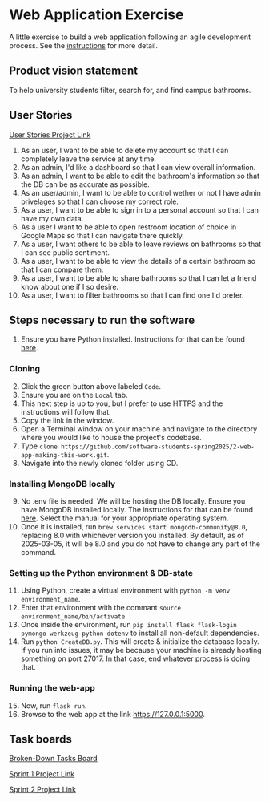 # Web Application Exercise

A little exercise to build a web application following an agile development process. See the [instructions](instructions.md) for more detail.

## Product vision statement

To help university students filter, search for, and find campus bathrooms.

## User Stories

[User Stories Project Link](https://github.com/orgs/software-students-spring2025/projects/13/views/1)
1. As an user, I want to be able to delete my account so that I can completely leave the service at any time. 
2. As an admin, I'd like a dashboard so that I can view overall information.
3. As an admin, I want to be able to edit the bathroom's information so that the DB can be as accurate as possible.
4. As an user/admin, I want to be able to control wether or not I have admin privelages so that I can choose my correct role.
5. As a user, I want to be able to sign in to a personal account so that I can have my own data.
6. As a user I want to be able to open restroom location of choice in Google Maps so that I can navigate there quickly.
7. As a user, I want others to be able to leave reviews on bathrooms so that I can see public sentiment.
8. As a user, I want to be able to view the details of a certain bathroom so that I can compare them.
9. As a user, I want to be able to share bathrooms so that I can let a friend know about one if I so desire.
10. As a user, I want to filter bathrooms so that I can find one I'd prefer.


## Steps necessary to run the software

1. Ensure you have Python installed. Instructions for that can be found [here](https://www.python.org/downloads/).

### Cloning

2. Click the green button above labeled `Code`.
3. Ensure you are on the `Local` tab.
4. This next step is up to you, but I prefer to use HTTPS and the instructions will follow that.
5. Copy the link in the window.
6. Open a Terminal window on your machine and navigate to the directory where you would like to house the project's codebase.
7. Type `clone https://github.com/software-students-spring2025/2-web-app-making-this-work.git`.
8. Navigate into the newly cloned folder using CD.

### Installing MongoDB locally

9. No .env file is needed. We will be hosting the DB locally. Ensure you have MongoDB installed locally. The instructions for that can be found [here](https://www.mongodb.com/docs/manual/installation/#mongodb-installation-tutorials). Select the manual for your appropriate operating system.
10. Once it is installed, run `brew services start mongodb-community@8.0`, replacing 8.0 with whichever version you installed. By default, as of 2025-03-05, it will be 8.0 and you do not have to change any part of the command.

### Setting up the Python environment & DB-state

11. Using Python, create a virtual environment with `python -m venv environment_name`.
12. Enter that environment with the commant `source environment_name/bin/activate`.
13. Once inside the environment, run `pip install flask flask-login pymongo werkzeug python-dotenv` to install all non-default dependencies.
14. Run `python CreateDB.py`. This will create & initialize the database locally. If you run into issues, it may be because your machine is already hosting something on port 27017. In that case, end whatever process is doing that.

### Running the web-app

15. Now, run `flask run`.
16. Browse to the web app at the link https://127.0.0.1:5000.
   
## Task boards

[Broken-Down Tasks Board](https://github.com/orgs/software-students-spring2025/projects/36)

[Sprint 1 Project Link](https://github.com/orgs/software-students-spring2025/projects/140/views/1)

[Sprint 2 Project Link](https://github.com/orgs/software-students-spring2025/projects/141/views/1)
